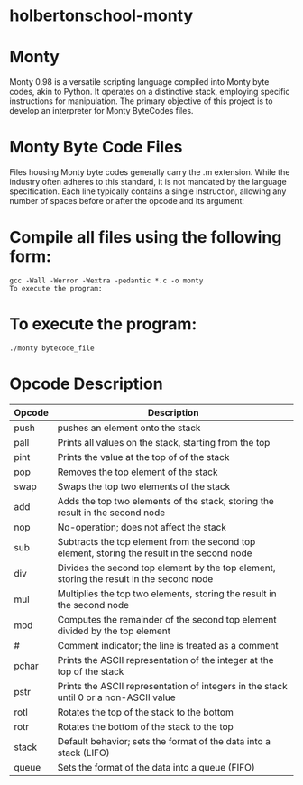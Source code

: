 # holbertonschool-monty

# Monty

Monty 0.98 is a versatile scripting language compiled into Monty byte codes, akin to Python. It operates on a distinctive stack, employing specific instructions for manipulation. The primary objective of this project is to develop an interpreter for Monty ByteCodes files.

# Monty Byte Code Files

Files housing Monty byte codes generally carry the .m extension. While the industry often adheres to this standard, it is not mandated by the language specification. Each line typically contains a single instruction, allowing any number of spaces before or after the opcode and its argument:

# Compile all files using the following form:

	gcc -Wall -Werror -Wextra -pedantic *.c -o monty
	To execute the program:

# To execute the program:

	./monty bytecode_file

# Opcode	Description

| Opcode | Description |
|----------|----------|
| push   | pushes an element onto the stack |
| pall   | Prints all values on the stack, starting from the top |
| pint   | Prints the value at the top of of the stack |
| pop    | Removes the top element of the stack |
| swap   | Swaps the top two elements of the stack |
| add    | Adds the top two elements of the stack, storing the result in the second node |
| nop    | No-operation; does not affect the stack |
| sub    | Subtracts the top element from the second top element, storing the result in the second node |
| div    | Divides the second top element by the top element, storing the result in the second node |
| mul    | Multiplies the top two elements, storing the result in the second node |
| mod    | Computes the remainder of the second top element divided by the top element |
| #      | Comment indicator; the line is treated as a comment |
| pchar  | Prints the ASCII representation of the integer at the top of the stack |
| pstr   | Prints the ASCII representation of integers in the stack until 0 or a non-ASCII value |
| rotl   | Rotates the top of the stack to the bottom |
| rotr   | Rotates the bottom of the stack to the top |
| stack  | Default behavior; sets the format of the data into a stack (LIFO) |
| queue  | Sets the format of the data into a queue (FIFO) |
